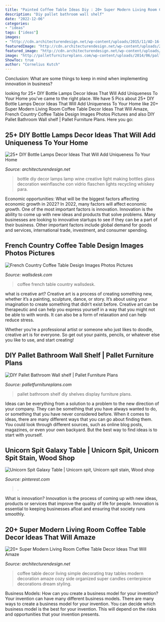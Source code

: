 ```yaml
---
title: "Painted Coffee Table Ideas Diy : 20+ Super Modern Living Room Coffee Table Decor Ideas That Will Amaze"
description: "Diy pallet bathroom wall shelf"
date: "2022-12-06"
categories:
- "ideas"
tags: ["ideas"]
images:
- "http://cdn.architecturendesign.net/wp-content/uploads/2015/11/AD-16-simple-cozy-living-room-decor.jpg"
featuredImage: "http://cdn.architecturendesign.net/wp-content/uploads/2015/11/AD-16-simple-cozy-living-room-decor.jpg"
featured_image: "http://cdn.architecturendesign.net/wp-content/uploads/2015/11/AD-16-simple-cozy-living-room-decor.jpg"
image: "http://palletfurnitureplans.com/wp-content/uploads/2014/06/pallet-bathroom-shelf-4.jpg"
ShowToc: true
author: "Cornelius Kutch"
---
```



Conclusion: What are some things to keep in mind when implementing innovation in business?
 

	

		
looking for 25+ DIY Bottle Lamps Decor Ideas That Will Add Uniqueness To Your Home you've came to the right place. We have 5 Pics about 25+ DIY Bottle Lamps Decor Ideas That Will Add Uniqueness To Your Home like 20+ Super Modern Living Room Coffee Table Decor Ideas That Will Amaze, French Country Coffee Table Design Images Photos Pictures and also DIY Pallet Bathroom Wall shelf | Pallet Furniture Plans. Here you go:
		
    
## 25+ DIY Bottle Lamps Decor Ideas That Will Add Uniqueness To Your Home

<img loading=lazy src="http://cdn.architecturendesign.net/wp-content/uploads/2015/11/AD-Creative-DIY-Bottle-Lamps-Decor-Ideas-23.jpg" onerror="this.onerror=null;this.src='https://tse1.mm.bing.net/th?id=OIP.FunJC6iXShrmWryDARzuWwHaJ3&amp;pid=15.1';" alt="25+ DIY Bottle Lamps Decor Ideas That Will Add Uniqueness To Your Home">

_Source: architecturendesign.net_

>bottle diy decor lamps lamp wine creative light making bottles glass decoration weinflasche con vidrio flaschen lights recycling whiskey para. 

	

Economic opportunities: What will be the biggest factors affecting economic growth in 2022?
In 2022, many factors will affect economic growth. One of the most important factors is innovation. Innovation is the ability to come up with new ideas and products that solve problems. Many businesses are looking to innovative startups to see if they can be a part of their business. Other important factors include global demand for goods and services, international trade, investment, and consumer spending.

    
## French Country Coffee Table Design Images Photos Pictures

<img loading=lazy src="http://wallsdesk.com/wp-content/uploads/2016/04/French-Country-Style-Coffee-Table.jpg" onerror="this.onerror=null;this.src='https://tse1.mm.bing.net/th?id=OIP.DyCCDxs8Ch_l9thsmvZglgHaHH&amp;pid=15.1';" alt="French Country Coffee Table Design Images Photos Pictures">

_Source: wallsdesk.com_

>coffee french table country wallsdesk. 

	

what is creative art?
Creative art is a process of creating something new, whether it’s a painting, sculpture, dance, or story. It’s about using your imagination to create something that didn’t exist before. 
Creative art can be therapeutic and can help you express yourself in a way that you might not be able to with words. It can also be a form of relaxation and can help reduce stress. 

Whether you’re a professional artist or someone who just likes to doodle, creative art is for everyone. So get out your paints, pencils, or whatever else you like to use, and start creating!

    
## DIY Pallet Bathroom Wall Shelf | Pallet Furniture Plans

<img loading=lazy src="http://palletfurnitureplans.com/wp-content/uploads/2014/06/pallet-bathroom-shelf-4.jpg" onerror="this.onerror=null;this.src='https://tse4.mm.bing.net/th?id=OIP.eb-m024794A6Xv4GXPBIaQHaJ6&amp;pid=15.1';" alt="DIY Pallet Bathroom Wall shelf | Pallet Furniture Plans">

_Source: palletfurnitureplans.com_

>pallet bathroom shelf diy shelves display furniture plans. 

	

Ideas can be everything from a solution to a problem to the new direction of your company. They can be something that you have always wanted to do, or something that you have never considered before. When it comes to ideas, there are many different ways that you can go about finding them. You could look through different sources, such as online blog posts, magazines, or even your own backyard. But the best way to find ideas is to start with yourself.

    
## Unicorn Spit Galaxy Table | Unicorn Spit, Unicorn Spit Stain, Wood Shop

<img loading=lazy src="https://i.pinimg.com/736x/5c/8f/f2/5c8ff2da9d9e59be0fd4377de9a0786b.jpg" onerror="this.onerror=null;this.src='https://tse1.mm.bing.net/th?id=OIP.vLtjeVJ2tbOmDBBJR9dVsgHaJ3&amp;pid=15.1';" alt="Unicorn Spit Galaxy Table | Unicorn spit, Unicorn spit stain, Wood shop">

_Source: pinterest.com_

>. 

	

What is innovation?
Innovation is the process of coming up with new ideas, products or services that improve the quality of life for people. Innovation is essential to keeping businesses afloat and ensuring that society runs smoothly.

    
## 20+ Super Modern Living Room Coffee Table Decor Ideas That Will Amaze

<img loading=lazy src="http://cdn.architecturendesign.net/wp-content/uploads/2015/11/AD-16-simple-cozy-living-room-decor.jpg" onerror="this.onerror=null;this.src='https://tse2.mm.bing.net/th?id=OIP.NZ5qv21eIchntgDM6PaTZgHaLG&amp;pid=15.1';" alt="20+ Super Modern Living Room Coffee Table Decor Ideas That Will Amaze">

_Source: architecturendesign.net_

>coffee table decor living simple decorating tray tables modern decoration amaze cozy side organized super candles centerpiece decorations dream styling. 

	

Business Models: How can you create a business model for your invention?
Your invention can have many different business models. There are many ways to create a business model for your invention. You can decide which business model is the best for your invention. This will depend on the risks and opportunities that your invention presents.

